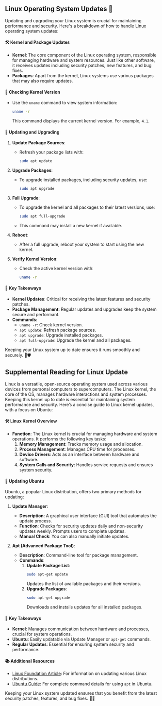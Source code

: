 ## Linux Operating System Updates 🐧

Updating and upgrading your Linux system is crucial for maintaining performance and security. Here's a breakdown of how to handle Linux operating system updates:

#### 🛠️ Kernel and Package Updates

- **Kernel**: The core component of the Linux operating system, responsible for managing hardware and system resources. Just like other software, it receives updates including security patches, new features, and bug fixes.
- **Packages**: Apart from the kernel, Linux systems use various packages that may also require updates.

#### 📜 Checking Kernel Version

- Use the `uname` command to view system information:
  ```bash
  uname -r
  ```
  This command displays the current kernel version. For example, `4.1`.

#### 🔄 Updating and Upgrading

1. **Update Package Sources**:
   - Refresh your package lists with:
     ```bash
     sudo apt update
     ```

2. **Upgrade Packages**:
   - To upgrade installed packages, including security updates, use:
     ```bash
     sudo apt upgrade
     ```

3. **Full Upgrade**:
   - To upgrade the kernel and all packages to their latest versions, use:
     ```bash
     sudo apt full-upgrade
     ```
   - This command may install a new kernel if available.

4. **Reboot**:
   - After a full upgrade, reboot your system to start using the new kernel.

5. **Verify Kernel Version**:
   - Check the active kernel version with:
     ```bash
     uname -r
     ```

#### 🚀 Key Takeaways

- **Kernel Updates**: Critical for receiving the latest features and security patches.
- **Package Management**: Regular updates and upgrades keep the system secure and performant.
- **Commands**: 
  - `uname -r`: Check kernel version.
  - `apt update`: Refresh package sources.
  - `apt upgrade`: Upgrade installed packages.
  - `apt full-upgrade`: Upgrade the kernel and all packages.

Keeping your Linux system up to date ensures it runs smoothly and securely. 🌟🛡️

## Supplemental Reading for Linux Update

Linux is a versatile, open-source operating system used across various devices from personal computers to supercomputers. The Linux kernel, the core of the OS, manages hardware interactions and system processes. Keeping this kernel up to date is essential for maintaining system performance and security. Here’s a concise guide to Linux kernel updates, with a focus on Ubuntu:

#### 🛠️ Linux Kernel Overview

- **Function**: The Linux kernel is crucial for managing hardware and system operations. It performs the following key tasks:
  1. **Memory Management**: Tracks memory usage and allocation.
  2. **Process Management**: Manages CPU time for processes.
  3. **Device Drivers**: Acts as an interface between hardware and software.
  4. **System Calls and Security**: Handles service requests and ensures system security.

#### 🔄 Updating Ubuntu

Ubuntu, a popular Linux distribution, offers two primary methods for updating:

1. **Update Manager**:
   - **Description**: A graphical user interface (GUI) tool that automates the update process.
   - **Function**: Checks for security updates daily and non-security updates weekly. Prompts users to complete updates.
   - **Manual Check**: You can also manually initiate updates.

2. **Apt (Advanced Package Tool)**:
   - **Description**: Command-line tool for package management.
   - **Commands**:
     1. **Update Package List**:
        ```bash
        sudo apt-get update
        ```
        Updates the list of available packages and their versions.
     2. **Upgrade Packages**:
        ```bash
        sudo apt-get upgrade
        ```
        Downloads and installs updates for all installed packages.

#### 🚀 Key Takeaways

- **Kernel**: Manages communication between hardware and processes, crucial for system operations.
- **Ubuntu**: Easily updatable via Update Manager or `apt-get` commands.
- **Regular Updates**: Essential for ensuring system security and performance.

#### 📚 Additional Resources

- [Linux Foundation Article](https://www.linuxfoundation.org): For information on updating various Linux distributions.
- [Ubuntu Guide](https://help.ubuntu.com/community/AptGet/Howto): For complete command details for using `apt` in Ubuntu.

Keeping your Linux system updated ensures that you benefit from the latest security patches, features, and bug fixes. 🌟🔧